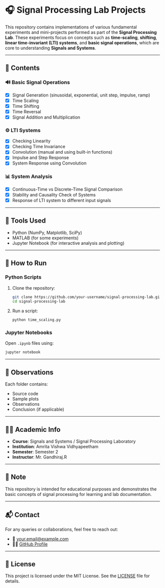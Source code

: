 # 🎧 Signal Processing Lab Projects

This repository contains implementations of various fundamental experiments and mini-projects performed as part of the **Signal Processing Lab**. These experiments focus on concepts such as **time-scaling**, **shifting**, **linear time-invariant (LTI) systems**, and **basic signal operations**, which are core to understanding **Signals and Systems**.

---

## 📁 Contents

### 🔊 Basic Signal Operations
- [x] Signal Generation (sinusoidal, exponential, unit step, impulse, ramp)
- [x] Time Scaling
- [x] Time Shifting
- [x] Time Reversal
- [x] Signal Addition and Multiplication

### ⚙️ LTI Systems
- [x] Checking Linearity
- [x] Checking Time Invariance
- [x] Convolution (manual and using built-in functions)
- [x] Impulse and Step Response
- [x] System Response using Convolution

### 📊 System Analysis
- [x] Continuous-Time vs Discrete-Time Signal Comparison
- [x] Stability and Causality Check of Systems
- [x] Response of LTI system to different input signals

---

## 🧰 Tools Used
- Python (NumPy, Matplotlib, SciPy)
- MATLAB (for some experiments)
- Jupyter Notebook (for interactive analysis and plotting)

---

## 🚀 How to Run

### Python Scripts
1. Clone the repository:
   ```bash
   git clone https://github.com/your-username/signal-processing-lab.git
   cd signal-processing-lab
   ```

2. Run a script:
   ```bash
   python time_scaling.py
   ```

### Jupyter Notebooks
Open `.ipynb` files using:
```bash
jupyter notebook
```

---

## 📝 Observations
Each folder contains:
- Source code
- Sample plots
- Observations
- Conclusion (if applicable)

---

## 👨‍🎓 Academic Info
- **Course**: Signals and Systems / Signal Processing Laboratory 
- **Institution**: Amrita Vishwa Vidhyapeetham 
- **Semester**: Semester 2
- **Instructor**: Mr. Gandhiraj.R

---

## 📌 Note
This repository is intended for educational purposes and demonstrates the basic concepts of signal processing for learning and lab documentation.

---

## 📬 Contact
For any queries or collaborations, feel free to reach out:
- 📧 [your.email@example.com](mailto:vagcreations2007@gmail.com)
- 🧑‍💻 [GitHub Profile](https://github.com/Vaggiri)

---

## 📄 License
This project is licensed under the MIT License. See the [LICENSE](LICENSE) file for details.
